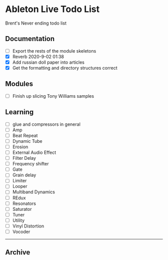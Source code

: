 # Ableton Live Todo List

Brent's Never ending todo list

## Documentation

-   [ ] Export the rests of the module skeletons
-   [x] Reverb 2020-9-02 01:38
-   [x] Add russian doll paper into articles
-   [x] Get the formatting and directory structures correct

## Modules

-   [ ] Finish up slicing Tony Williams samples

## Learning

-   [ ] glue and compressors in general
-   [ ] Amp
-   [ ] Beat Repeat
-   [ ] Dynamic Tube
-   [ ] Erosion
-   [ ] External Audio Effect
-   [ ] Filter Delay
-   [ ] Frequency shifter
-   [ ] Gate
-   [ ] Grain delay
-   [ ] Limiter
-   [ ] Looper
-   [ ] Multiband Dynamics
-   [ ] REdux
-   [ ] Resonators
-   [ ] Saturator
-   [ ] Tuner
-   [ ] Utility
-   [ ] Vinyl Distortion
-   [ ] Vocoder

* * *

## Archive
